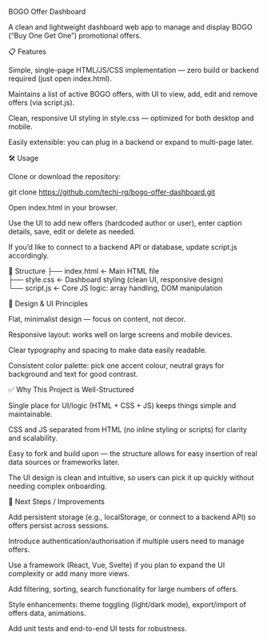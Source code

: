 BOGO Offer Dashboard

A clean and lightweight dashboard web app to manage and display BOGO (“Buy One Get One”) promotional offers.

📋 Features

Simple, single-page HTML/JS/CSS implementation — zero build or backend required (just open index.html).

Maintains a list of active BOGO offers, with UI to view, add, edit and remove offers (via script.js).

Clean, responsive UI styling in style.css — optimized for both desktop and mobile.

Easily extensible: you can plug in a backend or expand to multi-page later.

🛠️ Usage

Clone or download the repository:

git clone https://github.com/techi-rg/bogo-offer-dashboard.git


Open index.html in your browser.

Use the UI to add new offers (hardcoded author or user), enter caption details, save, edit or delete as needed.

If you’d like to connect to a backend API or database, update script.js accordingly.

🧠 Structure
├── index.html       ← Main HTML file  
├── style.css        ← Dashboard styling (clean UI, responsive design)  
└── script.js        ← Core JS logic: array handling, DOM manipulation  

🎨 Design & UI Principles

Flat, minimalist design — focus on content, not decor.

Responsive layout: works well on large screens and mobile devices.

Clear typography and spacing to make data easily readable.

Consistent color palette: pick one accent colour, neutral grays for background and text for good contrast.

✅ Why This Project is Well-Structured

Single place for UI/logic (HTML + CSS + JS) keeps things simple and maintainable.

CSS and JS separated from HTML (no inline styling or scripts) for clarity and scalability.

Easy to fork and build upon — the structure allows for easy insertion of real data sources or frameworks later.

The UI design is clean and intuitive, so users can pick it up quickly without needing complex onboarding.

🚀 Next Steps / Improvements

Add persistent storage (e.g., localStorage, or connect to a backend API) so offers persist across sessions.

Introduce authentication/authorisation if multiple users need to manage offers.

Use a framework (React, Vue, Svelte) if you plan to expand the UI complexity or add many more views.

Add filtering, sorting, search functionality for large numbers of offers.

Style enhancements: theme toggling (light/dark mode), export/import of offers data, animations.

Add unit tests and end-to-end UI tests for robustness.
